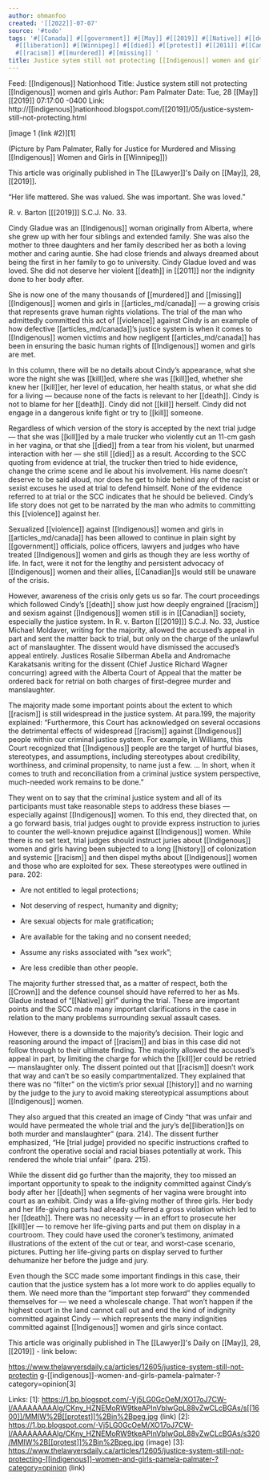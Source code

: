 ```yaml
---
author: ohmanfoo
created: '[[2022]]-07-07'
source: '#todo'
tags: '#[[Canada]] #[[government]] #[[May]] #[[2019]] #[[Native]] #[[death]] #[[Crown]] #[[indigenous]] #[[history]] #[[kill]]
  #[[liberation]] #[[Winnipeg]] #[[died]] #[[protest]] #[[2011]] #[[Canadian]] #[[1600]] #[[Lawyer]] #[[Indigenous]] #[[violence]]
  #[[racism]] #[[murdered]] #[[missing]] '
title: Justice sytem still not protecting [[Indigenous]] women and girls.md
---
```


Feed: [[Indigenous]] Nationhood
Title: Justice system still not protecting [[Indigenous]] women and girls
Author: Pam Palmater
Date: Tue, 28 [[May]] [[2019]] 07:17:00 -0400
Link: http://[[indigenous]]nationhood.blogspot.com/[[2019]]/05/justice-system-still-not-protecting.html
 
 
[image 1 (link #2)][1]
 
(Picture by Pam Palmater, Rally for Justice for Murdered and Missing [[Indigenous]] 
Women and Girls in [[Winnipeg]])
 
This article was originally published in The [[Lawyer]]'s Daily on [[May]], 28, [[2019]].
 
 
 
“Her life mattered. She was valued. She was important. She was loved.”
 
R. v. Barton [[[2019]]] S.C.J. No. 33.
 
 
Cindy Gladue was an [[Indigenous]] woman originally from Alberta, where she grew up 
with her four siblings and extended family. She was also the mother to three 
daughters and her family described her as both a loving mother and caring 
auntie. She had close friends and always dreamed about being the first in her 
family to go to university. Cindy Gladue loved and was loved. She did not 
deserve her violent [[death]] in [[2011]] nor the indignity done to her body after. 
 
 
She is now one of the many thousands of [[murdered]] and [[missing]] [[Indigenous]] women 
and girls in [[articles_md/canada]] — a growing crisis that represents grave human rights 
violations. The trial of the man who admittedly committed this act of [[violence]] 
against Cindy is an example of how defective [[articles_md/canada]]’s justice system is when it 
comes to [[Indigenous]] women victims and how negligent [[articles_md/canada]] has been in ensuring 
the basic human rights of [[Indigenous]] women and girls are met.
 
 
In this column, there will be no details about Cindy’s appearance, what she wore
the night she was [[kill]]ed, where she was [[kill]]ed, whether she knew her [[kill]]er, her
level of education, her health status, or what she did for a living — because 
none of the facts is relevant to her [[death]]. Cindy is not to blame for her [[death]].
Cindy did not [[kill]] herself. Cindy did not engage in a dangerous knife fight or 
try to [[kill]] someone.
 
 
Regardless of which version of the story is accepted by the next trial judge — 
that she was [[kill]]ed by a male trucker who violently cut an 11-cm gash in her 
vagina, or that she [[died]] from a tear from his violent, but unarmed interaction 
with her — she still [[died]] as a result. According to the SCC quoting from 
evidence at trial, the trucker then tried to hide evidence, change the crime 
scene and lie about his involvement. His name doesn’t deserve to be said aloud, 
nor does he get to hide behind any of the racist or sexist excuses he used at 
trial to defend himself. None of the evidence referred to at trial or the SCC 
indicates that he should be believed. Cindy’s life story does not get to be 
narrated by the man who admits to committing this [[violence]] against her.
 
 
Sexualized [[violence]] against [[Indigenous]] women and girls in [[articles_md/canada]] has been 
allowed to continue in plain sight by [[government]] officials, police officers, 
lawyers and judges who have treated [[Indigenous]] women and girls as though they 
are less worthy of life. In fact, were it not for the lengthy and persistent 
advocacy of [[Indigenous]] women and their allies, [[Canadian]]s would still be unaware 
of the crisis.
 
 
However, awareness of the crisis only gets us so far. The court proceedings 
which followed Cindy’s [[death]] show just how deeply engrained [[racism]] and sexism 
against [[Indigenous]] women still is in [[Canadian]] society, especially the justice 
system. In R. v. Barton [[[2019]]] S.C.J. No. 33, Justice Michael Moldaver, writing 
for the majority, allowed the accused’s appeal in part and sent the matter back 
to trial, but only on the charge of the unlawful act of manslaughter. The 
dissent would have dismissed the accused’s appeal entirely. Justices Rosalie 
Silberman Abella and Andromache Karakatsanis writing for the dissent (Chief 
Justice Richard Wagner concurring) agreed with the Alberta Court of Appeal that 
the matter be ordered back for retrial on both charges of first-degree murder 
and manslaughter. 
 
 
The majority made some important points about the extent to which [[racism]] is 
still widespread in the justice system. At para.199, the majority explained: 
“Furthermore, this Court has acknowledged on several occasions the detrimental 
effects of widespread [[racism]] against [[Indigenous]] people within our criminal 
justice system. For example, in Williams, this Court recognized that [[Indigenous]] 
people are the target of hurtful biases, stereotypes, and assumptions, including
stereotypes about credibility, worthiness, and criminal propensity, to name just
a few. … In short, when it comes to truth and reconciliation from a criminal 
justice system perspective, much-needed work remains to be done.”
 
 
They went on to say that the criminal justice system and all of its participants
must take reasonable steps to address these biases — especially against 
[[Indigenous]] women. To this end, they directed that, on a go forward basis, trial 
judges ought to provide express instruction to juries to counter the well-known 
prejudice against [[Indigenous]] women. While there is no set text, trial judges 
should instruct juries about [[Indigenous]] women and girls having been subjected to
a long [[history]] of colonization and systemic [[racism]] and then dispel myths about 
[[Indigenous]] women and those who are exploited for sex. These stereotypes were 
outlined in para. 202:
 
 
- Are not entitled to legal protections;
 
- Not deserving of respect, humanity and dignity;
 
- Are sexual objects for male gratification;
 
- Are available for the taking and no consent needed;
 
- Assume any risks associated with “sex work”;
 
- Are less credible than other people.
 
 
The majority further stressed that, as a matter of respect, both the [[Crown]] and 
the defence counsel should have referred to her as Ms. Gladue instead of “[[Native]]
girl” during the trial. These are important points and the SCC made many 
important clarifications in the case in relation to the many problems 
surrounding sexual assault cases.
 
 
However, there is a downside to the majority’s decision. Their logic and 
reasoning around the impact of [[racism]] and bias in this case did not follow 
through to their ultimate finding. The majority allowed the accused’s appeal in 
part, by limiting the charge for which the [[kill]]er could be retried — 
manslaughter only. The dissent pointed out that [[racism]] doesn’t work that way and
can’t be so easily compartmentalized. They explained that there was no “filter” 
on the victim’s prior sexual [[history]] and no warning by the judge to the jury to 
avoid making stereotypical assumptions about [[Indigenous]] women.
 
 
They also argued that this created an image of Cindy “that was unfair and would 
have permeated the whole trial and the jury’s de[[liberation]]s on both murder and 
manslaughter” (para. 214). The dissent further emphasized, “He [trial judge] 
provided no specific instructions crafted to confront the operative social and 
racial biases potentially at work. This rendered the whole trial unfair” (para. 
215). 
 
 
While the dissent did go further than the majority, they too missed an important
opportunity to speak to the indignity committed against Cindy’s body after her 
[[death]] when segments of her vagina were brought into court as an exhibit. Cindy 
was a life-giving mother of three girls. Her body and her life-giving parts had 
already suffered a gross violation which led to her [[death]]. There was no 
necessity — in an effort to prosecute her [[kill]]er — to remove her life-giving 
parts and put them on display in a courtroom. They could have used the coroner’s
testimony, animated illustrations of the extent of the cut or tear, and 
worst-case scenario, pictures. Putting her life-giving parts on display served 
to further dehumanize her before the judge and jury. 
 
 
Even though the SCC made some important findings in this case, their caution 
that the justice system has a lot more work to do applies equally to them. We 
need more than the “important step forward” they commended themselves for — we 
need a wholescale change. That won’t happen if the highest court in the land 
cannot call out and end the kind of indignity committed against Cindy — which 
represents the many indignities committed against [[Indigenous]] women and girls 
since contact. 
 
 
This article was originally published in The [[Lawyer]]'s Daily on [[May]], 28, [[2019]] - 
link below:
 
https://www.thelawyersdaily.ca/articles/12605/justice-system-still-not-protectin
g-[[indigenous]]-women-and-girls-pamela-palmater-?category=opinion[3]
 
 
 
 
Links: 
[1]: https://1.bp.blogspot.com/-Vj5LG0GcOeM/XO17oJ7CW-I/AAAAAAAAAlg/CKny_HZNEMoRW9tkeAPInVbIwGpL88vZwCLcBGAs/s[[1600]]/MMIW%2B[[protest]]%2Bin%2Bpeg.jpg (link)
[2]: https://1.bp.blogspot.com/-Vj5LG0GcOeM/XO17oJ7CW-I/AAAAAAAAAlg/CKny_HZNEMoRW9tkeAPInVbIwGpL88vZwCLcBGAs/s320/MMIW%2B[[protest]]%2Bin%2Bpeg.jpg (image)
[3]: https://www.thelawyersdaily.ca/articles/12605/justice-system-still-not-protecting-[[indigenous]]-women-and-girls-pamela-palmater-?category=opinion (link)